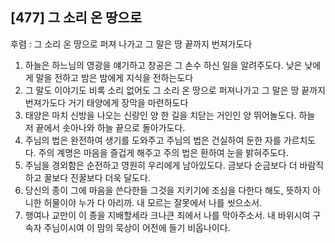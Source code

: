 ## [477] 그 소리 온 땅으로

후렴 : 그 소리 온 땅으로 퍼져 나가고 그 말은 땅 끝까지 번져가도다  
1) 하늘은 하느님의 영광을 얘기하고 창공은 그 손수 하신 일을 알려주도다. 낮은 낮에게 말을 전하고 밤은 밤에게 지식을 전하는도다  
2) 그 말도 이야기도 비록 소리 없어도 그 소리 온 땅으로 퍼져나가고 그 말은 땅 끝까지 번져가도다 거기 태양에게 장막을 마련하도다  
3) 태양은 마치 신방을 나오는 신랑인 양 한 길을 치닫는 거인인 양 뛰어놀도다. 하늘 저 끝에서 솟아나와 하늘 끝으로 돌아가도다.  
4) 주님의 법은 완전하여 생기를 도와주고 주님의 법은 건실하여 둔한 자를 가르치도다.  주의 계명은 마음을 즐겁게 해주고 주의 법은 환하여 눈을 밝혀주도다.  
5) 주님을 경외함은 순전하고 영원히 우리에게 남아있도다. 금보다 순금보다 더 바람직하고 꿀보다 진꿀보다 더욱 달도다.  
6) 당신의 종이 그에 마음을 쓴다한들 그것을 지키기에 조심을 다한다 해도, 뜻하지 아니한 허물이야 누가 다 아리까. 내 모르는 잘못에서 나를 씻으소서.  
7) 행여나 교만이 이 종을 지배할세라 크나큰 죄에서 나를 막아주소서. 내 바위시여 구속자 주님이시여 이 맘의 묵상이 어전에 들기 비옵나이다.
